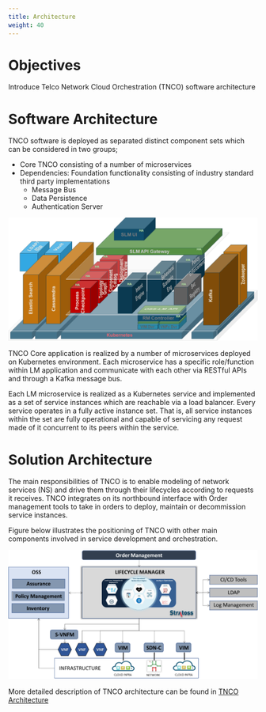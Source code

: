```yaml
---
title: Architecture
weight: 40
---
```


# Objectives
Introduce Telco Network Cloud Orchestration (TNCO) software architecture

# Software Architecture
TNCO software is deployed as separated distinct component sets which can be considered in two groups;

- Core TNCO consisting of a number of microservices
- Dependencies: Foundation functionality consisting of industry standard third party implementations
  - Message Bus
  - Data Persistence
  - Authentication Server

![TNCO Software Architecture](/images/architecture/lm-software-architecture.png "TNCO Software Architecture")

TNCO Core application is realized by a number of microservices deployed on Kubernetes environment. Each microservice has a specific role/function within LM application and communicate with each other via RESTful APIs and through a Kafka message bus.

Each LM microservice is realized as a Kubernetes service and implemented as a set of service instances which are reachable via a load balancer. Every service operates in a fully active instance set. That is, all service instances within the set are fully operational and capable of servicing any request made of it concurrent to its peers within the service.

# Solution Architecture

The main responsibilities of TNCO is to enable modeling of network services (NS) and drive them through their lifecycles according to requests it receives. TNCO integrates on its northbound interface with Order management tools to take in orders to deploy, maintain or decommission service instances.

Figure below illustrates the positioning of TNCO with other main components involved in service development and orchestration.

![TNCO Solution Architecture](/images/architecture/lm-solution-architecture.png "TNCO Solution Architecture")

More detailed description of TNCO architecture can be found in [TNCO Architecture](/reference/stratoss-lm-software-architecture)
